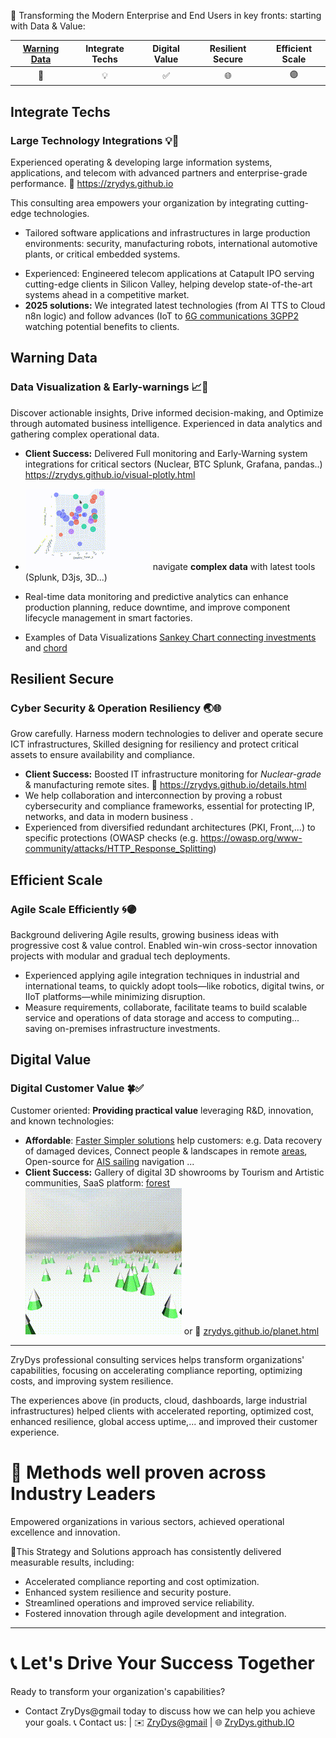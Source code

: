 🚀 Transforming the Modern Enterprise and End Users in key fronts: starting with Data & Value:

| [Warning Data](#Warning-Data) | Integrate Techs | Digital Value | Resilient Secure | Efficient Scale |
| :---------------------------: | :-------------: | :-----------: | :--------------: | :-------------: |
|              🎯               |       💡        |       ✅       |        🌐        |       🟣        |

## Integrate Techs

### Large Technology Integrations 💡🌟

Experienced operating & developing large information systems, applications, and telecom with advanced partners and enterprise-grade performance.  🔗 https://zrydys.github.io  

This consulting area empowers your organization by integrating cutting-edge technologies.

* Tailored software applications and infrastructures in large production environments: security,  manufacturing robots, international automotive plants, or critical embedded systems.
- Experienced: Engineered telecom applications at Catapult IPO serving cutting-edge clients in Silicon Valley, helping develop state-of-the-art systems ahead in a competitive market.
- **2025 solutions:** We integrated latest technologies (from AI TTS to Cloud n8n logic) and follow advances (IoT to [6G communications 3GPP2](https://zrydys.github.io/planet.html?q=https://i.ytimg.com/vi/O6AVpA5GTxA/hq720.jpg) watching potential benefits to clients.


## Warning Data 

### Data Visualization & Early-warnings 📈🎯

Discover actionable insights, Drive informed decision-making, and Optimize through automated business intelligence. Experienced in data analytics and gathering complex operational data.  

- **Client Success:** Delivered Full monitoring and Early-Warning system integrations for critical sectors (Nuclear, BTC Splunk, Grafana, pandas..)  https://zrydys.github.io/visual-plotly.html  

-  [![](anim/bi.gif)](visual-plotly.html) navigate **complex data** with latest tools (Splunk, D3js, 3D...)
 - Real-time data monitoring and predictive analytics can enhance production planning, reduce downtime, and improve component lifecycle management in smart factories.  
 - Examples of Data Visualizations  [Sankey Chart connecting investments](https://zrydys.github.io/adapt.html) and [chord](https://zrydys.github.io/chord.html) 


## Resilient Secure

### Cyber Security & Operation Resiliency 🌏🌐

Grow carefully. Harness modern technologies to deliver and operate secure ICT infrastructures, Skilled designing for resiliency and protect critical assets to ensure availability and compliance.

- **Client Success:** Boosted IT infrastructure monitoring for _Nuclear-grade_ & manufacturing remote sites. 🔗 https://zrydys.github.io/details.html  
- We help collaboration and interconnection by proving a robust cybersecurity and compliance frameworks, essential for protecting IP, networks, and data in modern business .  
- Experienced from diversified redundant architectures (PKI, Front,...) to specific protections (OWASP checks (e.g. https://owasp.org/www-community/attacks/HTTP_Response_Splitting) 


## Efficient Scale

### Agile Scale Efficiently 🌀🟣

Background delivering Agile results, growing business ideas with progressive cost & value control. Enabled win-win cross-sector innovation projects with modular and gradual tech deployments.  

- Experienced applying agile integration techniques in industrial and international teams, to quickly adopt tools—like robotics, digital twins, or IIoT platforms—while minimizing disruption. 
- Measure requirements, collaborate, facilitate teams to build scalable service and operations of data storage and access to computing... saving on-premises infrastructure investments.  


## Digital Value

### Digital Customer Value 🍀✅

Customer oriented: **Providing practical value** leveraging R&D, innovation, and known technologies:

- **Affordable**: [Faster Simpler solutions](EzTech.html) help customers: e.g. Data recovery of damaged devices, Connect people & landscapes in remote [areas](mapeuaf.html), Open-source for [AIS sailing](ais.html) navigation ...
- **Client Success:** Gallery of digital 3D showrooms by Tourism and Artistic communities, SaaS  platform:   [forest](orbitforest.html)  ![](anim/forest.gif) or 🔗 [zrydys.github.io/planet.html](https://zrydys.github.io/planet.html) 


---
ZryDys professional consulting services helps transform organizations' capabilities, focusing on accelerating compliance reporting, optimizing costs, and improving system resilience.  

 
The experiences above (in products, cloud, dashboards, large industrial infrastructures) helped clients with accelerated reporting, optimized cost, enhanced resilience, global access uptime,... and improved their customer experience.  


# 🏢 **Methods well proven across Industry Leaders**

Empowered organizations in various sectors, achieved operational excellence and innovation.

🧭This Strategy and Solutions approach has consistently delivered measurable results, including:

- Accelerated compliance reporting and cost optimization.
- Enhanced system resilience and security posture.
- Streamlined operations and improved service reliability.
- Fostered innovation through agile development and integration. 

---

# 📞 **Let's Drive Your Success Together**

Ready to transform your organization's capabilities? 

- Contact ZryDys@gmail today to discuss how we can help you achieve your goals.
 📞 Contact us:  | ✉️ [ZryDys@gmail](mailto:ZryDys@gmail) | 🌐 [ZryDys.github.IO](https://zrydys.github.io) 
